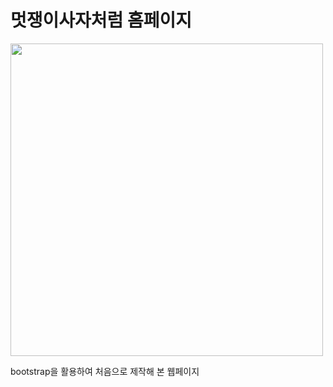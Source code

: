 
# 멋쟁이사자처럼 홈페이지 

<a href="https://www.youtube.com/watch?v=vYo23fi4NcQ">
  <img src="https://user-images.githubusercontent.com/17216693/111899011-00895280-8a6d-11eb-8343-a9c61f5f603c.png" width="500">
</a>

bootstrap을 활용하여 처음으로 제작해 본 웹페이지
